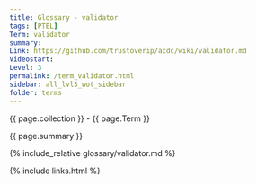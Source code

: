 ```yaml
---
title: Glossary - validator
tags: [PTEL]
Term: validator
summary: 
Link: https://github.com/trustoverip/acdc/wiki/validator.md
Videostart: 
Level: 3
permalink: /term_validator.html
sidebar: all_lvl3_wot_sidebar
folder: terms
---
```


{{ page.collection }} - {{ page.Term }}

   {{ page.summary }}

{% include_relative glossary/validator.md %}

 {% include links.html %} 

